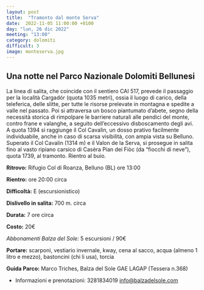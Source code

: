 ```yaml
---
layout: post
title:  "Tramonto dal monte Serva"
date:  2022-11-05 11:00:00 +0100
day: "lun, 26 dic 2022"
meeting: "13:00"
category: dolomiti 
difficult: 3
image: monteserva.jpg
---
```


## Una notte nel Parco Nazionale Dolomiti Bellunesi
La linea di salita, che coincide con il sentiero CAI 517, prevede il passaggio per la località Cargadór (quota 1035 metri), ossia il luogo di carico, della teleferica, delle slitte, per tutte le risorse prelevate in montagna e spedite a valle nel passato. Poi si attraversa un bosco piantumato d’abete, segno della necessità storica di rimpolpare le barriere naturali alle pendici del monte, contro frane e valanghe, a seguito dell’eccessivo disboscamento degli avi. A quota 1394 si raggiunge il Col Cavalìn, un dosso prativo facilmente individuabile, anche in caso di scarsa visibilità, con ampia vista su Belluno. 
Superato il Col Cavalin (1314 m) e il Valon de la Serva, si prosegue in salita fino al vasto ripiano carsico di Casèra Pian dei Fiòc (da “fiocchi di neve”), quota 1739, al tramonto. Rientro al buio.

**Ritrovo:** Rifugio Col di Roanza, Belluno (BL) ore 13:00

**Rientro:** ore 20:00 circa 

**Difficoltà:** E (escursionistico)

**Dislivello in salita:**  700 m. circa

**Durata:** 7 ore circa

**Costo:** 20€ 

*Abbonamenti Balza del Sole:* 5 escursioni / 90€

**Portare:** scarponi, vestiario invernale, kway, cena al sacco, acqua (almeno 1 litro e mezzo), bastoncini (chi li usa), torcia

**Guida Parco:** Marco Triches, Balza del Sole GAE LAGAP (Tessera n.368)
* Informazioni e prenotazioni: 3281834019 info@balzadelsole.com 

